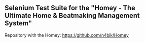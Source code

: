 ## Selenium Test Suite for the "Homey - The Ultimate Home & Beatmaking Management System"
 
Repository with the Homey:
https://github.com/n4bik/Homey
